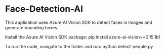 # Face-Detection-AI
This application uses Azure AI Vision SDK to detect faces in Images and generate bounding boxes.

Install the Azure AI Vision SDK package:
pip install azure-ai-vision==0.15.1b1

To run the code, navigate to the folder and run:
python detect-people.py

